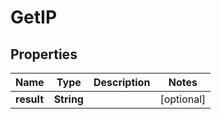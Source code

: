 

# GetIP


## Properties

| Name | Type | Description | Notes |
|------------ | ------------- | ------------- | -------------|
|**result** | **String** |  |  [optional] |



